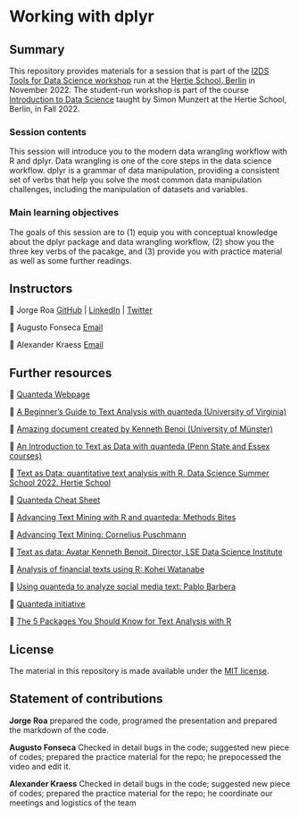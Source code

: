 # Working with dplyr


## Summary

This repository provides materials for a session that is part of the [I2DS Tools for Data Science workshop](https://github.com/intro-to-data-science-22-workshop) run at the [Hertie School, Berlin](https://www.hertie-school.org/en/) in November 2022. The student-run workshop is part of the course [Introduction to Data Science](https://github.com/intro-to-data-science-22) taught by Simon Munzert at the Hertie School, Berlin, in Fall 2022.

### Session contents

This session will introduce you to the modern data wrangling workflow with R and dplyr. Data wrangling is one of the core steps in the data science workflow. dplyr is a grammar of data manipulation, providing a consistent set of verbs that help you solve the most common data manipulation challenges, including the manipulation of datasets and variables. 

### Main learning objectives

The goals of this session are to (1) equip you with conceptual knowledge about the dplyr package and data wrangling workflow, (2) show you the three key verbs of the pacakge, and (3) provide you with practice material as well as some further readings.


## Instructors

🥋 Jorge Roa [GitHub](https://en.wikipedia.org/wiki/Kermit_the_Frog) | [LinkedIn](https://en.wikipedia.org/wiki/Kermit_the_Frog) | [Twitter](https://en.wikipedia.org/wiki/Kermit_the_Frog)

🥋 Augusto Fonseca [Email](cesaraccf@gmail.com) 

🥋 Alexander Kraess [Email](https://en.wikipedia.org/wiki/Kermit_the_Frog)

## Further resources

🎯 [Quanteda Webpage](https://quanteda.io/)


🎯 [A Beginner’s Guide to Text Analysis with quanteda (University of Virginia)](https://data.library.virginia.edu/a-beginners-guide-to-text-analysis-with-quanteda/)



🎯 [Amazing document created by Kenneth Benoi (University of Münster)](https://www.uni-muenster.de/imperia/md/content/ifpol/grasp/2019-06-27_muenster.pdf)



🎯 [An Introduction to Text as Data with quanteda (Penn State and Essex courses)](https://burtmonroe.github.io/TextAsDataCourse/Tutorials/TADA-IntroToQuanteda.nb.html)


🎯 [Text as Data: quantitative text analysis with R. Data Science Summer School 2022. Hertie School](https://ds3.ai/courses/textasdata.html)



🎯 [Quanteda Cheat Sheet](https://muellerstefan.net/files/quanteda-cheatsheet.pdf)



🎯 [Advancing Text Mining with R and quanteda: Methods Bites](https://www.mzes.uni-mannheim.de/socialsciencedatalab/article/advancing-text-mining/)


🎯 [Advancing Text Mining: Cornelius Puschmann](http://cbpuschmann.net/quanteda_mzes/)


🎯 [Text as data:  Avatar Kenneth Benoit. Director, LSE Data Science Institute](https://gist.github.com/kbenoit)


🎯 [Analysis of financial texts using R:  Kohei Watanabe](https://blog.koheiw.net/?p=1687)


🎯 [Using quanteda to analyze social media text:  Pablo Barbera](http://pablobarbera.com/text-analysis-vienna/code/03-quanteda-intro.html)


🎯 [Quanteda initiative](https://quanteda.org/)


🎯 [The 5 Packages You Should Know for Text Analysis with R](https://towardsdatascience.com/r-packages-for-text-analysis-ad8d86684adb)




## License

The material in this repository is made available under the [MIT license](http://opensource.org/licenses/mit-license.php). 

## Statement of contributions

**Jorge Roa** prepared the code, programed the presentation and prepared the markdown of the code.

**Augusto Fonseca** Checked in detail bugs in the code; suggested new piece of codes; prepared the practice material for the repo; he prepocessed the video and edit it. 

**Alexander Kraess** Checked in detail bugs in the code; suggested new piece of codes; prepared the practice material for the repo; he coordinate our meetings and logistics of the team

